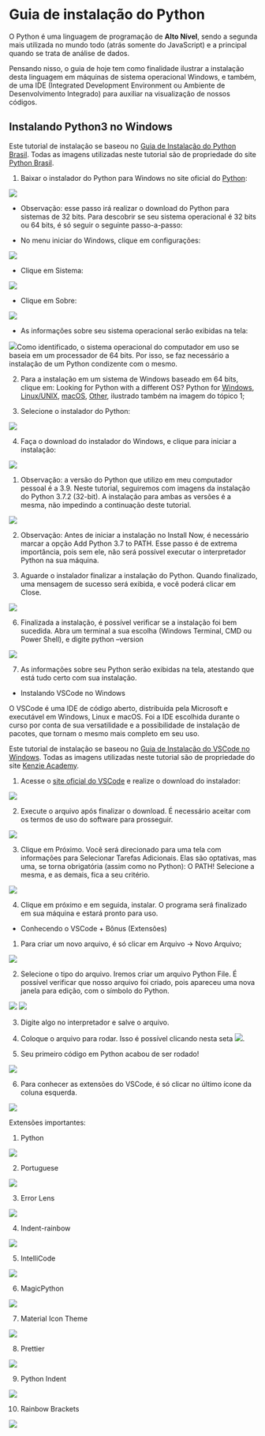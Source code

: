 # Guia de instalação do Python

O Python é uma linguagem de programação de **Alto Nível**, sendo a segunda mais utilizada no mundo todo (atrás somente do JavaScript) e a principal quando se trata de análise de dados.

Pensando nisso, o guia de hoje tem como finalidade ilustrar a instalação desta linguagem em máquinas de sistema operacional Windows, e também, de uma IDE (Integrated Development Environment ou Ambiente de Desenvolvimento Integrado) para auxiliar na visualização de nossos códigos.

## Instalando Python3 no Windows

Este tutorial de instalação se baseou no [Guia de Instalação do Python Brasil](https://python.org.br/instalacao-windows/). Todas as imagens utilizadas neste tutorial são de propriedade do site [Python Brasil](https://python.org.br/).

1.  Baixar o instalador do Python para Windows no site oficial do [Python](https://www.python.org/downloads/):
    
![](https://lh6.googleusercontent.com/AjYHFhZZuFI83r4qhDw9jPcla6ABf0q_Zt0Yxo21bOmC1m-iA-7Y_uaD92BBGzBSFDNrQjdMt3luX_qhmvgfOF3nEgLzHtNS3rG0EWhpjT28xjU233B2kr1xbDrxaK16cPZEZEVPbXRSfLP3zEDYIQ)

-   Observação: esse passo irá realizar o download do Python para sistemas de 32 bits. Para descobrir se seu sistema operacional é 32 bits ou 64 bits, é só seguir o seguinte passo-a-passo:
    

-   No menu iniciar do Windows, clique em configurações:
    

![](https://lh5.googleusercontent.com/b_Mg6Z2GEKyG2ZtShCnyt4XBEk5yYmKYCXx67xGnEa6WsvyDYUlRr3ngAC8aKpZ_Xi7rZdZmhheQovpiuIBlRx9RN0o90aiqzc92VNiRAUvRP-f8ADYdzcf4-5ZuvMy2-TpLz22zf_pZeXohbfc0yw)

-   Clique em Sistema:
    

![](https://lh4.googleusercontent.com/zw4QZj7Zn-7PUVFZG1ni6E0zqGqe1r6-cXIsMFrJ3cLr6CfIZx2dHSAPqSW3Wr5pwY_cpePcaLaIojG7eszBxp96Z-Pn_wGNI1hL59xNOTu6DkjuR5XJxj7SpiE1SNLAMT5bGgD1uWhJPrs0Vsb6ig)

-   Clique em Sobre:
    

![](https://lh4.googleusercontent.com/SZBBRH_4a1LD3BJkBwa9IjrxcWPvP1zRXOhAwu_fKSsm5s4MsUlDaoZa4rS0RIf1yh_XpUfbXgWtpQdp0ynpxH5fE2hUnwx6s2GbFSPYHZSJYz59IUSsktJs3AedNKGHp-VyM5reqv9NRH6xah1tTA)

-   As informações sobre seu sistema operacional serão exibidas na tela:
    

![](https://lh6.googleusercontent.com/brAgc3r1slKm_oGuR6rdaNRvnaVn8qks_jSEpac4wIZVBbBilWlqFi-4wiSzxoqGokY8QZLD87U4ABoHkwxsei_1j9DBxTTdAHKO7e3k3oSm1WzvlH5rFYtkKzWlYP0QE7XkLK9CX_QM7piKYaR59Q)Como identificado, o sistema operacional do computador em uso se baseia em um processador de 64 bits. Por isso, se faz necessário a instalação de um Python condizente com o mesmo.

2.  Para a instalação em um sistema de Windows baseado em 64 bits, clique em: Looking for Python with a different OS? Python for [Windows](https://www.python.org/downloads/windows/), [Linux/UNIX](https://www.python.org/downloads/source/), [macOS](https://www.python.org/downloads/macos/), [Other](https://www.python.org/download/other/), ilustrado também na imagem do tópico 1;
    
3.  Selecione o instalador do Python:
    

![](https://lh3.googleusercontent.com/Um0cJzspkIRVxf70RPqrVHlS4oczWFRJEc9Rqq8Kxzz2jIFPtrEm8t2iUfGmyp1NQmyIogZ7Y6fR8JJclBaHbgmrh4m6FQ7OUAqatMPSxaCrrC6FX41PHYufvpwXyBIXzUOzdt_zEsb9hrZmN8VhMQ)

4.  Faça o download do instalador do Windows, e clique para iniciar a instalação:
    

![](https://lh3.googleusercontent.com/j9Dg6whKlxxpLqWfFsbWb5cImF8wNhFtAvkvy1w6wzVbCQr-6JEXNolvrIdE4PrmPF4ysADyKhU2Auou35rv2hn1CZ2v_v53ex_LpoFtEmMtkXc9Ce5cWTJVx7BsNLSC9pyV4yba9QYlDoJOojhlEg)

1.  Observação: a versão do Python que utilizo em meu computador pessoal é a 3.9. Neste tutorial, seguiremos com imagens da instalação do Python 3.7.2 (32-bit). A instalação para ambas as versões é a mesma, não impedindo a continuação deste tutorial.
    

![](https://lh6.googleusercontent.com/OnUMpBPmlja8ExTWxgx-RX56F2rVd4TJIAXt_lODHgTdH5nJ-_tilm1io6JrRE6fZkfoTdL30Es0sw5s9zzdHtKrIVFA4WIk0xFyryPALoDl19V2UGf_UxnDBY0zDpfe4Li0AEqNEFJcucyV2t-w4Q)

2.  Observação: Antes de iniciar a instalação no Install Now, é necessário marcar a opção Add Python 3.7 to PATH. Esse passo é de extrema importância, pois sem ele, não será possível executar o interpretador Python na sua máquina.
    

5.  Aguarde o instalador finalizar a instalação do Python. Quando finalizado, uma mensagem de sucesso será exibida, e você poderá clicar em Close.
    

![](https://lh5.googleusercontent.com/0Ng09H2fiXJ8rWlN5LAtgb0U9gJ2YEpARFahUF_a08hj9UQ2wcCoK0w9ekThW2kHHNkmCpCCmOk9Sc41dpwlNAHq2DFNazvgyR02kQvQLE95vvpqtkAP0QaCuaAyEiPa1L3hNahjEIg5_LrDyh_8Xg)

6.  Finalizada a instalação, é possível verificar se a instalação foi bem sucedida. Abra um terminal a sua escolha (Windows Terminal, CMD ou Power Shell), e digite python –version
    

![](https://lh5.googleusercontent.com/PB1Tkj57LxAPsaMKpmMk5RxaMhZNSf9YJW2cxDNt3lGXMlkHPnvsh4wdKk0wOX_WltZJ5JOkZLe3cqWTYTCBS_KRMD_eVax30wqn31_O9UwrGvMMV182AQqJ5ZZ1EC9JqdzRMdXLqCKu4ozRajnSJg)

7.  As informações sobre seu Python serão exibidas na tela, atestando que está tudo certo com sua instalação.
    

-   Instalando VSCode no Windows
    

O VSCode é uma IDE de código aberto, distribuída pela Microsoft e executável em Windows, Linux e macOS. Foi a IDE escolhida durante o curso por conta de sua versatilidade e a possibilidade de instalação de pacotes, que tornam o mesmo mais completo em seu uso.

Este tutorial de instalação se baseou no [Guia de Instalação do VSCode no Windows](https://kenzie.com.br/blog/instalacao-vs-code-windows/). Todas as imagens utilizadas neste tutorial são de propriedade do site [Kenzie Academy](https://kenzie.com.br/).

1.  Acesse o [site oficial do VSCode](https://code.visualstudio.com/) e realize o download do instalador:
    

![](https://lh3.googleusercontent.com/ocLK_t5LaLLk6sZzBSOAPP4jFU1DFdQrMAAH5lUZ-7L6GdWP9wLMzy9VyGPKR1iQvhq37dzjD5lMYLOGcx5L0ZQUx_wVj-1WfDKLWXgOCMnkQJrgkOez9S7c1xoHnzqmD3EtzNTjiU_r8C4D0SIysg)

2.  Execute o arquivo após finalizar o download. É necessário aceitar com os termos de uso do software para prosseguir.
    

![](https://lh3.googleusercontent.com/tEUFVU6oQJp-6N-y8nfaE3cbdNLdSe47uqIzhB_IyyuHPOvJ0DUoS0tTq0P0ukg4G_QN6nqBjozIv9SasVEKQMLq8WXvhUgDQuvRhMvizbUj0EH_2a5f6Os7rfZb1QbPSJYvRnermibt1E6m0Exb1Q)

3.  Clique em Próximo. Você será direcionado para uma tela com informações para Selecionar Tarefas Adicionais. Elas são optativas, mas uma, se torna obrigatória (assim como no Python): O PATH! Selecione a mesma, e as demais, fica a seu critério.
    

![](https://lh5.googleusercontent.com/kSmtuLaOXIdsdiv5EImmz7DP5isEdEqEcF_wrJDOii8VgNB2dvcCPrVJA_InauNsh7hDs2yWOFBnz3Uh2IHrbKJPLxo194I3fDLcJb8xoHhYwg_bnpTIfgfIwEo9QvSyqnee_sVdKyKoE7ws03wnmQ)

4.  Clique em próximo e em seguida, instalar. O programa será finalizado em sua máquina e estará pronto para uso.
    

-   Conhecendo o VSCode + Bônus (Extensões)
    

1.  Para criar um novo arquivo, é só clicar em Arquivo → Novo Arquivo;
    

![](https://lh5.googleusercontent.com/lFRBbAY7umw644tDzUhFy7Cd1Xgbv4tOaO9kgQAS4PJVOLMSu2k_2-8GYFlFNEbwpuDx86VJ9cBmo6dEKcnRKw4HbwPqB7jE8pl5dxaqJJPlKBzcgPKWNHkrqpAGYjf8ROmk4s0ETzrceyHlDQrGyQ)

2.  Selecione o tipo do arquivo. Iremos criar um arquivo Python File. É possível verificar que nosso arquivo foi criado, pois apareceu uma nova janela para edição, com o símbolo do Python.
    

![](https://lh5.googleusercontent.com/vG8Vbfw56lMVyV0aRQi3CLCoegZZZd7TSR11xD1xBJNx9zZ9_UK6fgWOP1otPxmV8GJZQ2xco4vJDZh3Z0DgvBYRM6tfV8_VNg2cpDQC9993fvs7xo28XZloagRJhp-DI1EjdyKnZcZC3iCd9Jm4Hw)  ![](https://lh5.googleusercontent.com/Fn9Ck_8QUO0shi0g3LtbmVg8NrcyWsf3HwVedmZdWJpu9y849FONm99KInramVxlwNVeZV9IvdbTfDLN_qX_Ce1c1T00U8PhtvaYlPVUscvMyq41kXd1YHGQ1VRy1nuwZ0ZxsIvwprvSXcvTdaIc7Q)

3.  Digite algo no interpretador e salve o arquivo.
    
4.  Coloque o arquivo para rodar. Isso é possível clicando nesta seta ![](https://lh3.googleusercontent.com/ibUN0YyAtbHn9YfiFrZ909UQi1LowKZt_dPZnbc9ybspXzEzkEZyMFTGRU-i6URlfnM5l3q-NgE7O99DXUekz-Ydjw6tZgSJ4djljyLIKpjbiRVLeb9Fdwk_K4cVGqiU3P9uHLUrXU1bTaJ6GtjAPg).
    
5.  Seu primeiro código em Python acabou de ser rodado!
    

![](https://lh4.googleusercontent.com/yt8LjB5_donanAkh_N1oi9Mo-drrKbl99xYixLm-1bANe8Gex8oQPWyUr8SJ8Jei4263BIepEuVZUwuzQaY_xIcbhA6W9ckdgqlklq07iECqkPXx2Xpb4Cmnyqru_4fG3-Fxa4QBvmrM7BuNXAU1dA)

6.  Para conhecer as extensões do VSCode, é só clicar no último ícone da coluna esquerda.
    

![](https://lh6.googleusercontent.com/OzJOw6W2nlVKrtaOXMKbuD20ULsGPohpZmQdJALnn7JqGWekKmmoZok-no-UYoK2oydVhRA5d-DPkIe1XGcOpDmFfJfEL2v6386wpL_wRqkoZdKY1IUVHwHqLpW6EcdKLBzronWHBvpm6UEejFZwuA)

Extensões importantes:

1.  Python
    

![](https://lh4.googleusercontent.com/Zpro8TUxPXO4ywYu82VxYxxfEykNE_HQbcE4tIo_bpEY2t1xk00RXibmeEbNcWhICUyEACt24xiMd5dA1O6FHQKtt822067-ou9DXui8AY71NS3yQ5PoZr4P-TyncjDbrDtEAiXGO6eQ537YsGzZvQ)

2.  Portuguese
    

![](https://lh3.googleusercontent.com/c4EabtOzu7nMKW3u2fxoLOtNI-BZihA-oWsJGWUjjH5PjdQoxh01tNb4SxeAX59xMwu4c695bAH_HQ61o0IUb3r3DtoM18d9F4e6bJpGrG7yb-cMe0Buh1n1oCxGiH4tU6KIvI4VJjVxsE3KgID8iQ)

3.  Error Lens
    

![](https://lh3.googleusercontent.com/EA3X3S2nyf2h9OWSDmbt8Ehr0DRWui08ZuoSdO4rxa5HxcTtvfA4j3G8t2psI2R_hKCmC7WQHGsA6dr8iTbiw5IOsOAtNiFmYx8qV5oGBqUjxzZwMpq1A2BXMvQkucul7_UCXQD6atYTCFuuuUAPtA)

4.  Indent-rainbow
    

![](https://lh3.googleusercontent.com/ZohhfTvVLNDH8gXzISTqNGq-CoGzBRX8Q321wUpIQ2IOW_72sPOuJsLgN7i5mkOHp7mmFndXxqIZxtCcP63sPQHoxx05aLUpB5ZyJppoNdZClUVSaLx7U288JleQT6oqQbJHsQLvL-t5k9EeEr3YIQ)

5.  IntelliCode
    

![](https://lh3.googleusercontent.com/1NT4z0upjyOqnrVSnW5KeDjkQbhczBPWBMklngP5veRzkaNvOa9wJzxlHZskCoiYD2t8fzXoRL8uet-kwUOAE3wjugz-VLlziPVOb-C_Uy4Hxq3pYMcimSduUxeolq5PPejURzA9kcZsQkHXTbRtag)

6.  MagicPython
    

![](https://lh3.googleusercontent.com/IFAaMIpsaE6IlUwmm40n0HMZf2FzmDsS4QmFQAE1S4dxMCx2LI3b8AihZHDHemyNg9yq2gKWZ1g-3ytqgQNDqOeQU5Ovy6UiAZdxhl3mohXy-QjEvSbSnlaYRBVMClZw0BoV2lWDmBbH2Adp8bWe0Q)

7.  Material Icon Theme
    

![](https://lh4.googleusercontent.com/9cAGReBrDKLjZtaGLkj15g7liBb2pTneSbVopHAmgVp_seVlsPmurMO4yW8uGPMzwZj0oEqxFbZUIrZCeO_EEmR4kmPWKLmKizg-eqkvebyxztyo8I1oQd2KUYj5I3-wWLhUilvDO7R1vldI3Xr9Nw)

8.  Prettier
    

![](https://lh5.googleusercontent.com/Iv0__9hL2xDS0qcJhyAaA2cK9sDXHumgqBBPHlJAZykYvbcZwvAZ6kVYS_xDTRXuwywN8SwjsL_s50aFHEXPD2FJDBuk0InFEaLWIW-yfVduYSfpHZ949EInuOK2BwzDxwEW3HO04cxxwcYcB6woJQ)

9.  Python Indent
    

![](https://lh3.googleusercontent.com/EYzPHuYLxMrNta3JXs1VbMl7QLdvRfPiDCnrEPpCwVEXCuT1WSW5v2CVPP7rCHcPk7Llw2kj9b3cfXSTDrLD02YFjHjTwykWIpJ48oRjZVPVOvObLc2QZggzLwSEkH_rS9F3JN6Shx6O-GRdfGlymg)

10.  Rainbow Brackets
    

![](https://lh4.googleusercontent.com/eEd5mKLY-8itWri-1qVVJFS1keqeONW3qp18uBADTWDGCsxh3nONYnc3e75-gtZaKH7QL3omwAW0rMahYVSteMvo9H0ysMNXy6AJESrG_Ls6FslUU1tJygy4VzepFnN01n03ij5S8N80pcQW8qrPXw)